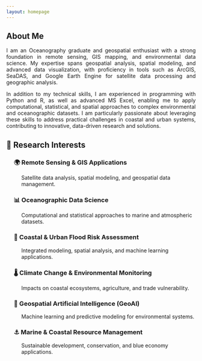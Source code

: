 ```yaml
---
layout: homepage
---
```


<h2>About Me</h2>
<div style="text-align: justify;">
  <p>
    I am an Oceanography graduate and geospatial enthusiast with a strong foundation in remote sensing, GIS mapping, and environmental data science. My expertise spans geospatial analysis, spatial modeling, and advanced data visualization, with proficiency in tools such as ArcGIS, SeaDAS, and Google Earth Engine for satellite data processing and geographic analysis.
  </p>
  <p>
    In addition to my technical skills, I am experienced in programming with Python and R, as well as advanced MS Excel, enabling me to apply computational, statistical, and spatial approaches to complex environmental and oceanographic datasets. I am particularly passionate about leveraging these skills to address practical challenges in coastal and urban systems, contributing to innovative, data-driven research and solutions.
  </p>
</div>

<h2>🔬 Research Interests</h2>

<div style="margin-left: 20px;">
  <h3>🌍 Remote Sensing & GIS Applications</h3>
  <p style="margin-left: 20px;">Satellite data analysis, spatial modeling, and geospatial data management.</p>

  <h3>📊 Oceanographic Data Science</h3>
  <p style="margin-left: 20px;">Computational and statistical approaches to marine and atmospheric datasets.</p>

  <h3>🌊 Coastal & Urban Flood Risk Assessment</h3>
  <p style="margin-left: 20px;">Integrated modeling, spatial analysis, and machine learning applications.</p>

  <h3>🌡️ Climate Change & Environmental Monitoring</h3>
  <p style="margin-left: 20px;">Impacts on coastal ecosystems, agriculture, and trade vulnerability.</p>

  <h3>🤖 Geospatial Artificial Intelligence (GeoAI)</h3>
  <p style="margin-left: 20px;">Machine learning and predictive modeling for environmental systems.</p>

  <h3>⚓ Marine & Coastal Resource Management</h3>
  <p style="margin-left: 20px;">Sustainable development, conservation, and blue economy applications.</p>
</div>

